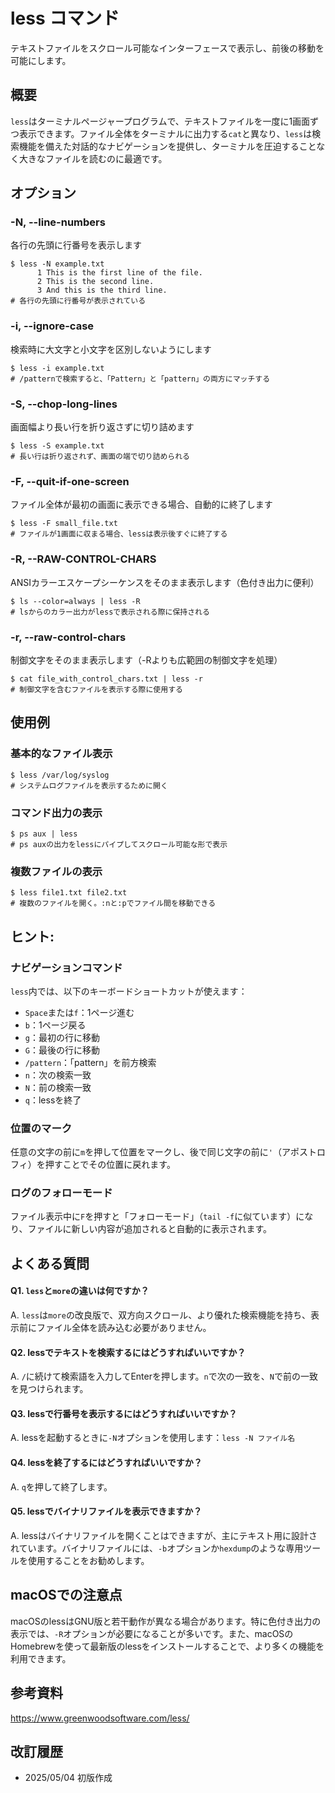 # less コマンド

テキストファイルをスクロール可能なインターフェースで表示し、前後の移動を可能にします。

## 概要

`less`はターミナルページャープログラムで、テキストファイルを一度に1画面ずつ表示できます。ファイル全体をターミナルに出力する`cat`と異なり、`less`は検索機能を備えた対話的なナビゲーションを提供し、ターミナルを圧迫することなく大きなファイルを読むのに最適です。

## オプション

### **-N, --line-numbers**

各行の先頭に行番号を表示します

```console
$ less -N example.txt
      1 This is the first line of the file.
      2 This is the second line.
      3 And this is the third line.
# 各行の先頭に行番号が表示されている
```

### **-i, --ignore-case**

検索時に大文字と小文字を区別しないようにします

```console
$ less -i example.txt
# /patternで検索すると、「Pattern」と「pattern」の両方にマッチする
```

### **-S, --chop-long-lines**

画面幅より長い行を折り返さずに切り詰めます

```console
$ less -S example.txt
# 長い行は折り返されず、画面の端で切り詰められる
```

### **-F, --quit-if-one-screen**

ファイル全体が最初の画面に表示できる場合、自動的に終了します

```console
$ less -F small_file.txt
# ファイルが1画面に収まる場合、lessは表示後すぐに終了する
```

### **-R, --RAW-CONTROL-CHARS**

ANSIカラーエスケープシーケンスをそのまま表示します（色付き出力に便利）

```console
$ ls --color=always | less -R
# lsからのカラー出力がlessで表示される際に保持される
```

### **-r, --raw-control-chars**

制御文字をそのまま表示します（-Rよりも広範囲の制御文字を処理）

```console
$ cat file_with_control_chars.txt | less -r
# 制御文字を含むファイルを表示する際に使用する
```

## 使用例

### 基本的なファイル表示

```console
$ less /var/log/syslog
# システムログファイルを表示するために開く
```

### コマンド出力の表示

```console
$ ps aux | less
# ps auxの出力をlessにパイプしてスクロール可能な形で表示
```

### 複数ファイルの表示

```console
$ less file1.txt file2.txt
# 複数のファイルを開く。:nと:pでファイル間を移動できる
```

## ヒント:

### ナビゲーションコマンド

`less`内では、以下のキーボードショートカットが使えます：
- `Space`または`f`：1ページ進む
- `b`：1ページ戻る
- `g`：最初の行に移動
- `G`：最後の行に移動
- `/pattern`：「pattern」を前方検索
- `n`：次の検索一致
- `N`：前の検索一致
- `q`：lessを終了

### 位置のマーク

任意の文字の前に`m`を押して位置をマークし、後で同じ文字の前に`'`（アポストロフィ）を押すことでその位置に戻れます。

### ログのフォローモード

ファイル表示中に`F`を押すと「フォローモード」（`tail -f`に似ています）になり、ファイルに新しい内容が追加されると自動的に表示されます。

## よくある質問

#### Q1. `less`と`more`の違いは何ですか？
A. `less`は`more`の改良版で、双方向スクロール、より優れた検索機能を持ち、表示前にファイル全体を読み込む必要がありません。

#### Q2. lessでテキストを検索するにはどうすればいいですか？
A. `/`に続けて検索語を入力してEnterを押します。`n`で次の一致を、`N`で前の一致を見つけられます。

#### Q3. lessで行番号を表示するにはどうすればいいですか？
A. lessを起動するときに`-N`オプションを使用します：`less -N ファイル名`

#### Q4. lessを終了するにはどうすればいいですか？
A. `q`を押して終了します。

#### Q5. lessでバイナリファイルを表示できますか？
A. lessはバイナリファイルを開くことはできますが、主にテキスト用に設計されています。バイナリファイルには、`-b`オプションか`hexdump`のような専用ツールを使用することをお勧めします。

## macOSでの注意点

macOSのlessはGNU版と若干動作が異なる場合があります。特に色付き出力の表示では、`-R`オプションが必要になることが多いです。また、macOSのHomebrewを使って最新版のlessをインストールすることで、より多くの機能を利用できます。

## 参考資料

https://www.greenwoodsoftware.com/less/

## 改訂履歴

- 2025/05/04 初版作成